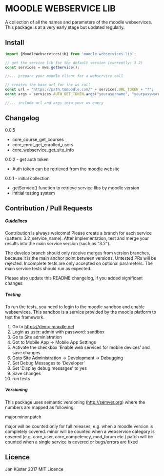# MOODLE WEBSERVICE LIB

A collection of all the names and parameters of the moodle webservices. 
This package is at a very early stage but updated regularly.

## Install

```javascript
import {MoodleWebservicesLib} from 'moodle-webservices-lib';

// get the service lib for the default version (currently: 3.2)
const services = mws.getService();

//... prepare your moodle client for a webservice call

// creates the base url for the ws call
const url = "https://path.tomoodle.com/" + services.URL_TOKEN + "?"; 
const args = services.AUTH_GET_TOKEN.args("yourusername", "yourpassword");

//... include url and args into your ws query 

```

## Changelog

0.0.5

* core_course_get_courses
* core_enrol_get_enrolled_users
* core_webservice_get_site_info


0.0.2 - get auth token

* Auth token can be retrieved from the moodle website

0.0.1 - initial collection

* getService() function to retrieve service libs by moodle version
* intitial testing system


## Contribution / Pull Requests

##### Guidelines

Contribution is always welcome! Please create a branch for each service (pattern: 3.2_service_name). 
After implementation,  test and merge your results into the main service version (such as "3.2").

The develop branch should only receive merges from version branches, because it is the main anchor point between versions.
Untested PRs will be rejected. Incomplete tests are only accepted on optional parameters. The main service tests should run as expected.

Please also update this README changelog, if you added significant changes

##### Testing


To run the tests, you need to login to the moodle sandbox and enable webservices.
This sandbox is a service provided by the moodle platform to test the framework.

1. Go to https://demo.moodle.net
2. Login as user: admin with password: sandbox
3. Go to Site administration
4. Got to Mobile App -> Mobile App Settings
5. Activate the checkbox 'Enable web services for mobile devices' and save changes
6. Goto Site Administration -> Development -> Debugging
7. Set Debug Messages to 'Developer'
8. Set 'Display debug messages' to yes
9. Save changes
10. run tests


##### Versioning

This package uses semantic versioning (http://semver.org) where the numbers are mapped as following:

major.minor.patch

major will be counted only for full releases, e.g. when a moodle version is completely covered.
minor will be counted when a webservice category is covered (e.g. core_user, core_competency, mod_forum etc.)
patch will be counted when a single service is covered or bugs/errors are fixed

## Licence

Jan Küster 2017 MIT Licence